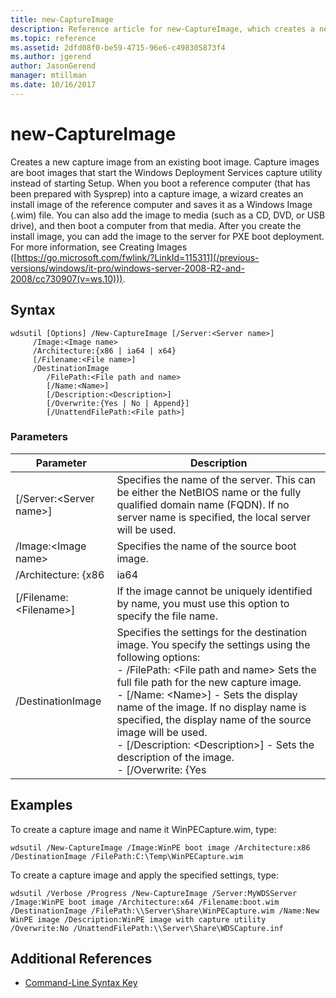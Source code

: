 ```yaml
---
title: new-CaptureImage
description: Reference article for new-CaptureImage, which creates a new capture image from an existing boot image.
ms.topic: reference
ms.assetid: 2dfd08f0-be59-4715-96e6-c498305873f4
ms.author: jgerend
author: JasonGerend
manager: mtillman
ms.date: 10/16/2017
---
```


# new-CaptureImage

Creates a new capture image from an existing boot image. Capture images are boot images that start the Windows Deployment Services capture utility instead of starting Setup. When you boot a reference computer (that has been prepared with Sysprep) into a capture image, a wizard creates an install image of the reference computer and saves it as a Windows Image (.wim) file. You can also add the image to media (such as a CD, DVD, or USB drive), and then boot a computer from that media. After you create the install image, you can add the image to the server for PXE boot deployment. For more information, see Creating Images ([https://go.microsoft.com/fwlink/?LinkId=115311](/previous-versions/windows/it-pro/windows-server-2008-R2-and-2008/cc730907(v=ws.10))).

## Syntax

```
wdsutil [Options] /New-CaptureImage [/Server:<Server name>]
     /Image:<Image name>
     /Architecture:{x86 | ia64 | x64}
     [/Filename:<File name>]
     /DestinationImage
        /FilePath:<File path and name>
        [/Name:<Name>]
        [/Description:<Description>]
        [/Overwrite:{Yes | No | Append}]
        [/UnattendFilePath:<File path>]
```

### Parameters

|        Parameter         |                                                                                                                                                                                                                         Description                                                                                                                                                                                                                          |
|--------------------------|--------------------------------------------------------------------------------------------------------------------------------------------------------------------------------------------------------------------------------------------------------------------------------------------------------------------------------------------------------------------------------------------------------------------------------------------------------------|
| [/Server:\<Server name>] |                                                                                                                                       Specifies the name of the server. This can be either the NetBIOS name or the fully qualified domain name (FQDN). If no server name is specified, the local server will be used.                                                                                                                                        |
|   /Image:\<Image name>   |                                                                                                                                                                                                         Specifies the name of the source boot image.                                                                                                                                                                                                         |
|   /Architecture: {x86    |                                                                                                                                                                                                                             ia64                                                                                                                                                                                                                             |
| [/Filename: \<Filename>] |                                                                                                                                                                            If the image cannot be uniquely identified by name, you must use this option to specify the file name.                                                                                                                                                                            |
|    /DestinationImage     | Specifies the settings for the destination image. You specify the settings using the following options:</br>-   /FilePath: \<File path and name> Sets the full file path for the new capture image.</br>-   [/Name: \<Name>] - Sets the display name of the image. If no display name is specified, the display name of the source image will be used.</br>-   [/Description: \<Description>] - Sets the description of the image.</br>-   [/Overwrite: {Yes |

## Examples

To create a capture image and name it WinPECapture.wim, type:
```
wdsutil /New-CaptureImage /Image:WinPE boot image /Architecture:x86 /DestinationImage /FilePath:C:\Temp\WinPECapture.wim
```
To create a capture image and apply the specified settings, type:
```
wdsutil /Verbose /Progress /New-CaptureImage /Server:MyWDSServer /Image:WinPE boot image /Architecture:x64 /Filename:boot.wim
/DestinationImage /FilePath:\\Server\Share\WinPECapture.wim /Name:New WinPE image /Description:WinPE image with capture utility /Overwrite:No /UnattendFilePath:\\Server\Share\WDSCapture.inf
```

## Additional References

- [Command-Line Syntax Key](command-line-syntax-key.md)